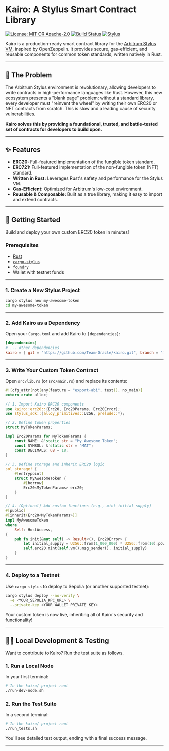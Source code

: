 # Kairo: A Stylus Smart Contract Library

[![License: MIT OR Apache-2.0](https://img.shields.io/badge/license-MIT%20OR%20Apache--2.0-blue.svg)](https://opensource.org/licenses/MIT)
[![Build Status](https://img.shields.io/badge/build-passing-brightgreen.svg)](https://github.com/Team-Oracle/kairo)
[![Stylus](https://img.shields.io/badge/Built%20for-Arbitrum%20Stylus-blueviolet.svg)](https://arbitrum.io/)

Kairo is a production-ready smart contract library for the [Arbitrum Stylus VM](https://arbitrum.io/), inspired by OpenZeppelin. It provides secure, gas-efficient, and reusable components for common token standards, written natively in Rust.

---

## 🚩 The Problem

The Arbitrum Stylus environment is revolutionary, allowing developers to write contracts in high-performance languages like Rust. However, this new ecosystem presents a "blank page" problem: without a standard library, every developer must "reinvent the wheel" by writing their own ERC20 or NFT contracts from scratch. This is slow and a leading cause of security vulnerabilities.

**Kairo solves this by providing a foundational, trusted, and battle-tested set of contracts for developers to build upon.**

---

## ✨ Features

- **ERC20:** Full-featured implementation of the fungible token standard.
- **ERC721:** Full-featured implementation of the non-fungible token (NFT) standard.
- **Written in Rust:** Leverages Rust's safety and performance for the Stylus VM.
- **Gas-Efficient:** Optimized for Arbitrum's low-cost environment.
- **Reusable & Composable:** Built as a true library, making it easy to import and extend contracts.

---

## 🚀 Getting Started

Build and deploy your own custom ERC20 token in minutes!

### Prerequisites

- [Rust](https://www.rust-lang.org/tools/install)
- [`cargo-stylus`](https://github.com/OffchainLabs/stylus)
- [`foundry`](https://book.getfoundry.sh/getting-started/installation)
- Wallet with testnet funds

---

### 1. Create a New Stylus Project

```bash
cargo stylus new my-awesome-token
cd my-awesome-token
```

---

### 2. Add Kairo as a Dependency

Open your `Cargo.toml` and add Kairo to `[dependencies]`:

```toml
[dependencies]
# ... other dependencies
kairo = { git = "https://github.com/Team-Oracle/kairo.git", branch = "main" }
```

---

### 3. Write Your Custom Token Contract

Open `src/lib.rs` (or `src/main.rs`) and replace its contents:

```rust
#![cfg_attr(not(any(feature = "export-abi", test)), no_main)]
extern crate alloc;

// 1. Import Kairo ERC20 components
use kairo::erc20::{Erc20, Erc20Params, Erc20Error};
use stylus_sdk::{alloy_primitives::U256, prelude::*};

// 2. Define token properties
struct MyTokenParams;

impl Erc20Params for MyTokenParams {
    const NAME: &'static str = "My Awesome Token";
    const SYMBOL: &'static str = "MAT";
    const DECIMALS: u8 = 18;
}

// 3. Define storage and inherit ERC20 logic
sol_storage! {
    #[entrypoint]
    struct MyAwesomeToken {
        #[borrow]
        Erc20<MyTokenParams> erc20;
    }
}

// 4. (Optional) Add custom functions (e.g., mint initial supply)
#[public]
#[inherit(Erc20<MyTokenParams>)]
impl MyAwesomeToken
where
    Self: HostAccess,
{
    pub fn init(&mut self) -> Result<(), Erc20Error> {
        let initial_supply = U256::from(1_000_000) * U256::from(10).pow(U256::from(MyTokenParams::DECIMALS));
        self.erc20.mint(self.vm().msg_sender(), initial_supply)
    }
}
```

---

### 4. Deploy to a Testnet

Use `cargo stylus` to deploy to Sepolia (or another supported testnet):

```bash
cargo stylus deploy --no-verify \
  -e <YOUR_SEPOLIA_RPC_URL> \
  --private-key <YOUR_WALLET_PRIVATE_KEY>
```

Your custom token is now live, inheriting all of Kairo's security and functionality!

---

## 🧑‍💻 Local Development & Testing

Want to contribute to Kairo? Run the test suite as follows.

### 1. Run a Local Node

In your first terminal:

```bash
# In the kairo/ project root
./run-dev-node.sh
```

### 2. Run the Test Suite

In a second terminal:

```bash
# In the kairo/ project root
./run_tests.sh
```

You'll see detailed test output, ending with a final success message.

---
